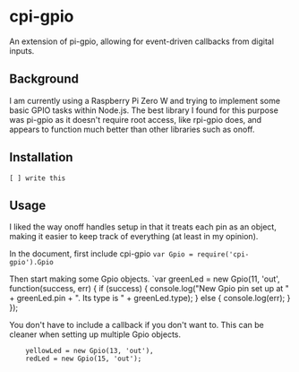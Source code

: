 # cpi-gpio
An extension of pi-gpio, allowing for event-driven callbacks from digital inputs.

## Background
I am currently using a Raspberry Pi Zero W and trying to implement some basic GPIO tasks within Node.js. The best library I found for this purpose was pi-gpio as it doesn't require root access, like rpi-gpio does, and appears to function much better than other libraries such as onoff.


## Installation
	[ ] write this

## Usage
I liked the way onoff handles setup in that it treats each pin as an object, making it easier to keep track of everything (at least in my opinion).

In the document, first include cpi-gpio
`var Gpio = require('cpi-gpio').Gpio`

Then start making some Gpio objects.
`var greenLed = new Gpio(11, 'out', function(success, err) {
	if (success) {
		console.log("New Gpio pin set up at " + greenLed.pin + ". Its type is " + greenLed.type);
	} else {
		console.log(err);
	}
});

You don't have to include a callback if you don't want to. This can be cleaner when setting up multiple Gpio objects.
```var 	greenLed = new Gpio(11, 'out'),
	yellowLed = new Gpio(13, 'out'),
	redLed = new Gpio(15, 'out');


